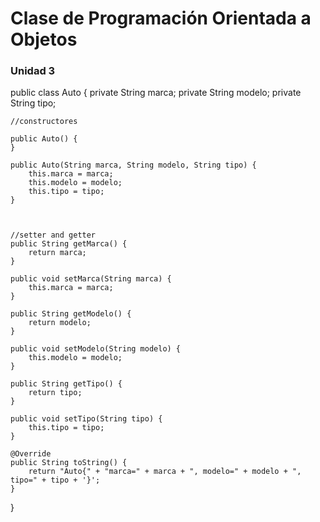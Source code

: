 # Clase de Programación Orientada a Objetos
### Unidad 3

public class Auto {
    private String marca;
    private String modelo;
    private String tipo;
    
    //constructores

    public Auto() {
    }

    public Auto(String marca, String modelo, String tipo) {
        this.marca = marca;
        this.modelo = modelo;
        this.tipo = tipo;
    }
    

    
    //setter and getter
    public String getMarca() {
        return marca;
    }

    public void setMarca(String marca) {
        this.marca = marca;
    }

    public String getModelo() {
        return modelo;
    }

    public void setModelo(String modelo) {
        this.modelo = modelo;
    }

    public String getTipo() {
        return tipo;
    }

    public void setTipo(String tipo) {
        this.tipo = tipo;
    }

    @Override
    public String toString() {
        return "Auto{" + "marca=" + marca + ", modelo=" + modelo + ", tipo=" + tipo + '}';
    }
    
    
    
}
